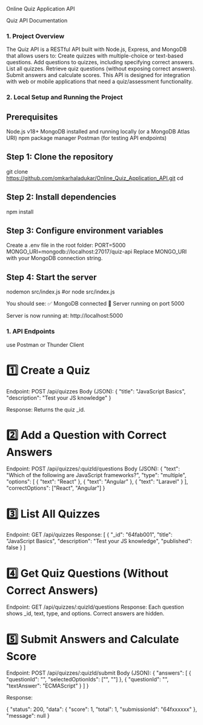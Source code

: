 Online Quiz Application API

Quiz API Documentation
### 1. Project Overview

The Quiz API is a RESTful API built with Node.js, Express, and MongoDB that allows users to:
Create quizzes with multiple-choice or text-based questions.
Add questions to quizzes, including specifying correct answers.
List all quizzes.
Retrieve quiz questions (without exposing correct answers).
Submit answers and calculate scores.
This API is designed for integration with web or mobile applications that need a quiz/assessment functionality.

### 2. Local Setup and Running the Project
## Prerequisites

Node.js v18+
MongoDB installed and running locally (or a MongoDB Atlas URI)
npm package manager
Postman (for testing API endpoints)

## Step 1: Clone the repository
git clone https://github.com/omkarhaladukar/Online_Quiz_Application_API.git
cd <your-repo-folder>

## Step 2: Install dependencies
npm install

## Step 3: Configure environment variables
Create a .env file in the root folder:
PORT=5000
MONGO_URI=mongodb://localhost:27017/quiz-api
Replace MONGO_URI with your MongoDB connection string.

## Step 4: Start the server
nodemon src/index.js
#or
node src/index.js

You should see:
✅ MongoDB connected
🚀 Server running on port 5000

Server is now running at:
http://localhost:5000

### 1. API Endpoints
use Postman or Thunder Client

# 1️⃣ Create a Quiz

Endpoint: POST /api/quizzes
Body (JSON):
{
  "title": "JavaScript Basics",
  "description": "Test your JS knowledge"
}


Response: Returns the quiz _id.

# 2️⃣ Add a Question with Correct Answers

Endpoint: POST /api/quizzes/:quizId/questions
Body (JSON):
{
  "text": "Which of the following are JavaScript frameworks?",
  "type": "multiple",
  "options": [
    { "text": "React" },
    { "text": "Angular" },
    { "text": "Laravel" }
  ],
  "correctOptions": ["React", "Angular"]
}


# 3️⃣ List All Quizzes

Endpoint: GET /api/quizzes
Response:
[
  {
    "_id": "64fab001",
    "title": "JavaScript Basics",
    "description": "Test your JS knowledge",
    "published": false
  }
]

# 4️⃣ Get Quiz Questions (Without Correct Answers)

Endpoint: GET /api/quizzes/:quizId/questions
Response: Each question shows _id, text, type, and options. Correct answers are hidden.

# 5️⃣ Submit Answers and Calculate Score

Endpoint: POST /api/quizzes/:quizId/submit
Body (JSON):
{
  "answers": [
    {
      "questionId": "<questionId>",
      "selectedOptionIds": ["<optionId1>", "<optionId2>"]
    },
    {
      "questionId": "<textQuestionId>",
      "textAnswer": "ECMAScript"
    }
  ]
}

Response:

{
  "status": 200,
  "data": {
    "score": 1,
    "total": 1,
    "submissionId": "64fxxxxxx"
  },
  "message": null
}